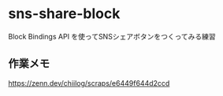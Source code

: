 # sns-share-block

Block Bindings API を使ってSNSシェアボタンをつくってみる練習

## 作業メモ

https://zenn.dev/chiilog/scraps/e6449f644d2ccd
